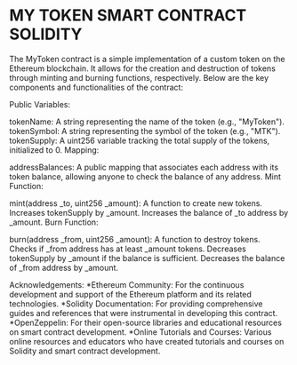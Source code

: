 # MY TOKEN SMART CONTRACT SOLIDITY
The MyToken contract is a simple implementation of a custom token on the Ethereum blockchain. It allows for the creation and destruction of tokens through minting and burning functions, respectively. 
Below are the key components and functionalities of the contract:

Public Variables:

tokenName: A string representing the name of the token (e.g., "MyToken").
tokenSymbol: A string representing the symbol of the token (e.g., "MTK").
tokenSupply: A uint256 variable tracking the total supply of the tokens, initialized to 0.
Mapping:

addressBalances: A public mapping that associates each address with its token balance, allowing anyone to check the balance of any address.
Mint Function:

mint(address _to, uint256 _amount): A function to create new tokens.
Increases tokenSupply by _amount.
Increases the balance of _to address by _amount.
Burn Function:

burn(address _from, uint256 _amount): A function to destroy tokens.
Checks if _from address has at least _amount tokens.
Decreases tokenSupply by _amount if the balance is sufficient.
Decreases the balance of _from address by _amount.



Acknowledgements:
*Ethereum Community: For the continuous development and support of the Ethereum platform and its related technologies.
*Solidity Documentation: For providing comprehensive guides and references that were instrumental in developing this contract.
*OpenZeppelin: For their open-source libraries and educational resources on smart contract development.
*Online Tutorials and Courses: Various online resources and educators who have created tutorials and courses on Solidity and smart contract development.






